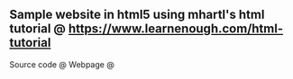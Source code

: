 ## Sample website in html5 using mhartl's html tutorial @ https://www.learnenough.com/html-tutorial

Source code @
Webpage @ 
